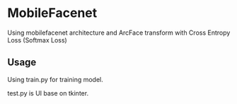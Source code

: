 # MobileFacenet
Using mobilefacenet architecture and ArcFace transform with Cross Entropy Loss (Softmax Loss)

## Usage

Using train.py for training model.

test.py is UI base on tkinter.
